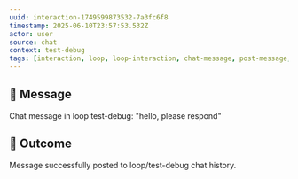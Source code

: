 ```yaml
---
uuid: interaction-1749599873532-7a3fc6f8
timestamp: 2025-06-10T23:57:53.532Z
actor: user
source: chat
context: test-debug
tags: [interaction, loop, loop-interaction, chat-message, post-message, user-action]
---
```


## 💬 Message

Chat message in loop test-debug: "hello, please respond"

## 🔄 Outcome

Message successfully posted to loop/test-debug chat history.
